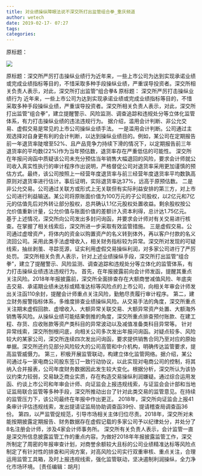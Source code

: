 ```yaml
---
title: 对业绩操纵障眼法说不深交所打出监管组合拳_重庆频道
author: wetech
date: 2019-02-17- 07:27
tags: 
categories: 
---
```

原标题：
<!-- more -->
                
<img align="center" border="0" src="http://p2.ifengimg.com/a/2016/0810/204c433878d5cf9size1_w16_h16.png" />
                
            
原标题：深交所严厉打击操纵业绩行为近年来，一些上市公司为达到实现承诺业绩或完成业绩指标等目的，不惜采取多种手段操纵业绩，严重误导投资者。深交所相关负责人表示，对此，深交所打出监管“组合拳&
原标题：
深交所严厉打击操纵业绩行为
近年来，一些上市公司为达到实现承诺业绩或完成业绩指标等目的，不惜采取多种手段操纵业绩，严重误导投资者。深交所相关负责人表示，对此，深交所打出监管“组合拳”，建立提醒警示、风险监测、调查追踪和违规处分等立体化监管体系，有力打击操纵业绩的违法违规行为。
据介绍，滥用会计判断、非公允交易、虚假交易是常见的上市公司操纵业绩手法。
一是滥用会计判断。公司通过主观选择对自身更有利的会计判断，以达到操纵业绩目的。例如，某公司在定期报告前一年退货率陡增至52%、且产品竞争力持续下滑的情况下，以定期报告前三年退货率的平均数(22%)作为当年预估数，退货率存在严重低估的可能性。
深交所在年报问询函中质疑该公司未充分预估当年销售大幅退回的风险，要求会计师就公司收入真实性执行的审计程序作出说明，严格督促公司对退货率采用更加谨慎的预估方式。最终，该公司按照上一经营年度退货率与前三经营年度退货率平均数孰高原则对退货率进行估计。事后证明，实际退货率达37%，远高于原预估数。
二是非公允交易。公司通过关联方或形式上无关联但有实际利益安排的第三方，对上市公司进行利益输送。某公司将原账面价值为100万元的子公司股权，以2亿元和7亿元的估值先后对外转让部分股权，总共确认1.1亿元股权处置收益。剩余股权按公允价值重新计量，公允价值与账面价值的差额计入资本利得，总计达1.75亿元。
基于上述情况，深交所向公司发出多封问询函，并要求会计师对有关交易进行核查。在掌握了相关线索后，深交所进一步采取有效监管措施。
三是虚假交易。公司通过虚增资产，将体内的资金以购置资产的名义转到体外，再以客户付款的名义流回公司。采用此类手法虚增收入，相关财务指标较为异常。深交所对发现的可疑线索，抽丝剥茧、寻踪觅源，证实利用虚假交易操纵利润，对多家公司进行了严厉处罚。
深交所相关负责人表示，针对上述业绩操纵手段，深交所打出监管“组合拳”，建立了提醒警示、风险监测、调查追踪和违规处分等立体化的监管体系，有力打击操纵业绩违法违规行为。
首先，在年报披露前向会计师发函，提醒其重点关注风险。2018年年报披露前，深交所全面排查存在大额商誉减值风险、年底突击交易、承诺期业绩未达标或精准达标等风险点的上市公司，向相关年审会计师发出关注函110余封，提醒会计师重点关注风险，勤勉尽责履行审计程序。
第二，建立财务报警指标体系，多维度排查业绩操纵风险。从交易手法的角度，深交所重点关注期末虚假回款、虚增收入、大额异常关联交易、大额异常资产处置、大额海外销售等风险。从操纵业绩可能结果倒推的角度，深交所重点排查预付账款、在建工程、存货、应收账款等资产类科目的异常波动以及减值准备类科目异常等。
针对异常线索，深交所刨根问底，向相关公司多次发出年报问询函。对疑点较多、风险较大的某家公司，深交所连续四次发出问询函，要求提供销售合同乃至对应的原始单据。深交所还约见部分风险较大的公司高管和中介机构，明确传达监管要求，提高监管威慑力。
第三，积极开展监管联动，构建立体化监管网络。据介绍，某公司通过与一家电商公司股东签订一致行动协议，以此实现对电商公司的控制，将其纳入合并报表，公司年度财务数据因此发生较大变化。根据分析，深交所认为该协议约束力较弱，交易缺乏商业实质，存在构造交易操纵利润嫌疑。通过综合运用发函、约谈上市公司和年审会计师、向证监会上报违规线索，与证监会会计部和当地证监局联合监管等多种手段，深交所推动出台了针对此类交易的监管意见。在持续的监管压力下，该公司最终在年报中作出更正。
2018年，深交所向证监会上报41条审计评估违规线索，发出提请证监局协助调查函39份、提请稽查局调查函36份。
第四，以严监管促规范，引导市场相关主体归位尽责。2018年，深交所对未能按期披露定期报告、财务数据存在虚假记载的多家公司予以纪律处分，并处分了8名注册会计师，涉及4家会计师事务所。
深交所有关负责人表示，会计监管一直是深交所信息披露监管工作的重点内容。为做好2018年年报披露监管工作，深交所制定了周密的年报审查计划，对商誉余额较大且标的公司业绩精准达标等风险点制定了有针对性的排查和问询方案，对高风险公司实行双重审核、重点关注，合理运用监管工具箱，及时上报违规线索，强化监管联动，坚决遏制利润操纵，全力净化市场环境。
[责任编辑：胡月]
            
